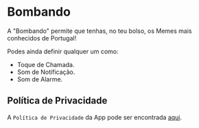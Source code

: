 # Bombando
A "Bombando" permite que tenhas, no teu bolso, os Memes mais conhecidos de Portugal!

Podes ainda definir qualquer um como:
- Toque de Chamada.
- Som de Notificação.
- Som de Alarme.

## Política de Privacidade
A `Política de Privacidade` da App pode ser encontrada [aqui](https://github.com/danfq/bombando/blob/main/PRIVACY.md).